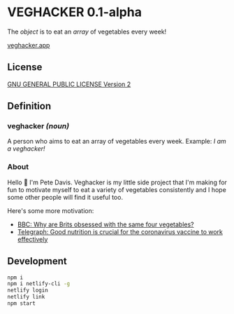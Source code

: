 # VEGHACKER 0.1-alpha

The _object_ is to eat an _array_ of vegetables every week!

[veghacker.app](https://veghacker.app)

## License
[GNU GENERAL PUBLIC LICENSE Version 2](https://github.com/petedavisdev/veghacker/blob/master/LICENSE)

## Definition

### veghacker _(noun)_

A person who aims to eat an array of vegetables every week.
Example: _I am a veghacker!_

### About

Hello 👋 I'm Pete Davis. Veghacker is my little side project that I'm making for fun to motivate myself to eat a variety of vegetables consistently and I hope some other people will find it useful too.

Here's some more motivation:

- [BBC: Why are Brits obsessed with the same four vegetables?](https://www.bbc.co.uk/food/articles/veg_variety)
- [Telegraph: Good nutrition is crucial for the coronavirus vaccine to work effectively](https://www.telegraph.co.uk/global-health/science-and-disease/good-nutrition-can-make-vaccines-effective/)

## Development

```bash
npm i
npm i netlify-cli -g
netlify login
netlify link
npm start
```
